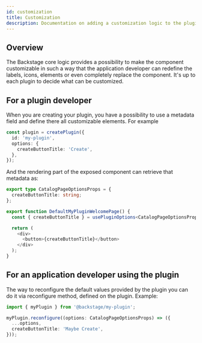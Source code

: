 ```yaml
---
id: customization
title: Customization
description: Documentation on adding a customization logic to the plugin
---
```


## Overview

The Backstage core logic provides a possibility to make the component customizable in such a way that the application
developer can redefine the labels, icons, elements or even completely replace the component. It's up to each plugin
to decide what can be customized.

## For a plugin developer

When you are creating your plugin, you have a possibility to use a metadata field and define there all
customizable elements. For example

```typescript jsx
const plugin = createPlugin({
  id: 'my-plugin',
  options: {
    createButtonTitle: 'Create',
  },
});
```

And the rendering part of the exposed component can retrieve that metadata as:

```typescript jsx
export type CatalogPageOptionsProps = {
  createButtonTitle: string;
};

export function DefaultMyPluginWelcomePage() {
  const { createButtonTitle } = usePluginOptions<CatalogPageOptionsProps>();

  return (
    <div>
      <button>{createButtonTitle}</button>
    </div>
  );
}
```

## For an application developer using the plugin

The way to reconfigure the default values provided by the plugin you can do it via reconfigure method, defined on the
plugin. Example:

```typescript jsx
import { myPlugin } from '@backstage/my-plugin';

myPlugin.reconfigure((options: CatalogPageOptionsProps) => ({
  ...options,
  createButtonTitle: 'Maybe Create',
}));
```
